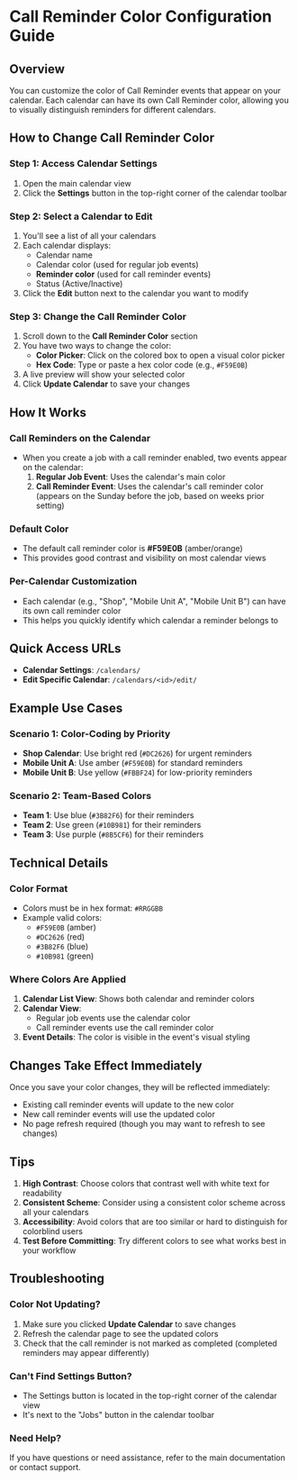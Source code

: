 # Call Reminder Color Configuration Guide

## Overview
You can customize the color of Call Reminder events that appear on your calendar. Each calendar can have its own Call Reminder color, allowing you to visually distinguish reminders for different calendars.

## How to Change Call Reminder Color

### Step 1: Access Calendar Settings
1. Open the main calendar view
2. Click the **Settings** button in the top-right corner of the calendar toolbar

### Step 2: Select a Calendar to Edit
1. You'll see a list of all your calendars
2. Each calendar displays:
   - Calendar name
   - Calendar color (used for regular job events)
   - **Reminder color** (used for call reminder events)
   - Status (Active/Inactive)
3. Click the **Edit** button next to the calendar you want to modify

### Step 3: Change the Call Reminder Color
1. Scroll down to the **Call Reminder Color** section
2. You have two ways to change the color:
   - **Color Picker**: Click on the colored box to open a visual color picker
   - **Hex Code**: Type or paste a hex color code (e.g., `#F59E0B`)
3. A live preview will show your selected color
4. Click **Update Calendar** to save your changes

## How It Works

### Call Reminders on the Calendar
- When you create a job with a call reminder enabled, two events appear on the calendar:
  1. **Regular Job Event**: Uses the calendar's main color
  2. **Call Reminder Event**: Uses the calendar's call reminder color (appears on the Sunday before the job, based on weeks prior setting)

### Default Color
- The default call reminder color is **#F59E0B** (amber/orange)
- This provides good contrast and visibility on most calendar views

### Per-Calendar Customization
- Each calendar (e.g., "Shop", "Mobile Unit A", "Mobile Unit B") can have its own call reminder color
- This helps you quickly identify which calendar a reminder belongs to

## Quick Access URLs
- **Calendar Settings**: `/calendars/`
- **Edit Specific Calendar**: `/calendars/<id>/edit/`

## Example Use Cases

### Scenario 1: Color-Coding by Priority
- **Shop Calendar**: Use bright red (`#DC2626`) for urgent reminders
- **Mobile Unit A**: Use amber (`#F59E0B`) for standard reminders
- **Mobile Unit B**: Use yellow (`#FBBF24`) for low-priority reminders

### Scenario 2: Team-Based Colors
- **Team 1**: Use blue (`#3B82F6`) for their reminders
- **Team 2**: Use green (`#10B981`) for their reminders
- **Team 3**: Use purple (`#8B5CF6`) for their reminders

## Technical Details

### Color Format
- Colors must be in hex format: `#RRGGBB`
- Example valid colors:
  - `#F59E0B` (amber)
  - `#DC2626` (red)
  - `#3B82F6` (blue)
  - `#10B981` (green)

### Where Colors Are Applied
1. **Calendar List View**: Shows both calendar and reminder colors
2. **Calendar View**: 
   - Regular job events use the calendar color
   - Call reminder events use the call reminder color
3. **Event Details**: The color is visible in the event's visual styling

## Changes Take Effect Immediately
Once you save your color changes, they will be reflected immediately:
- Existing call reminder events will update to the new color
- New call reminder events will use the updated color
- No page refresh required (though you may want to refresh to see changes)

## Tips
1. **High Contrast**: Choose colors that contrast well with white text for readability
2. **Consistent Scheme**: Consider using a consistent color scheme across all your calendars
3. **Accessibility**: Avoid colors that are too similar or hard to distinguish for colorblind users
4. **Test Before Committing**: Try different colors to see what works best in your workflow

## Troubleshooting

### Color Not Updating?
1. Make sure you clicked **Update Calendar** to save changes
2. Refresh the calendar page to see the updated colors
3. Check that the call reminder is not marked as completed (completed reminders may appear differently)

### Can't Find Settings Button?
- The Settings button is located in the top-right corner of the calendar view
- It's next to the "Jobs" button in the calendar toolbar

### Need Help?
If you have questions or need assistance, refer to the main documentation or contact support.








